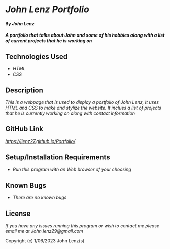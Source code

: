 # _John Lenz Portfolio_

#### By _**John Lenz**_

#### _A portfolio that talks about John and some of his hobbies along with a list of current projects that he is working on_

## Technologies Used

* _HTML_
* _CSS_


## Description

_This is a webpage that is used to display a portfolio of John Lenz, It uses HTML and CSS to make and stylize the website. It inclues a list of projects that he is currently working on along with contact information_

## GitHub Link
_https://jlenz27.github.io/Portfolio/_

## Setup/Installation Requirements

* _Run this program with an Web browser of your choosing_


## Known Bugs

* _There are no known bugs_


## License


_If you have any issues running this program or wish to contact me please email me at John.lenz29@gmail.com_

Copyright (c) 1/06/2023 John Lenz(s)